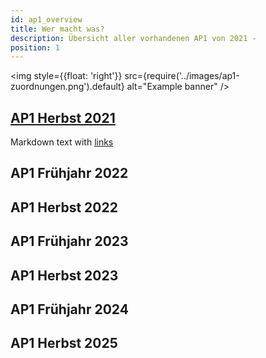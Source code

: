 ```yaml
---
id: ap1_overview
title: Wer macht was?
description: Übersicht aller vorhandenen AP1 von 2021 - 
position: 1
---
```


<img style={{float: 'right'}}
src={require('../images/ap1-zuordnungen.png').default}
alt="Example banner"
/>


## [AP1 Herbst 2021](../2021/ap1h_2021.md)
Markdown text with [links](hello.md)
## AP1 Frühjahr 2022
## AP1 Herbst 2022
## AP1 Frühjahr 2023
## AP1 Herbst 2023
## AP1 Frühjahr 2024
## AP1 Herbst 2025
